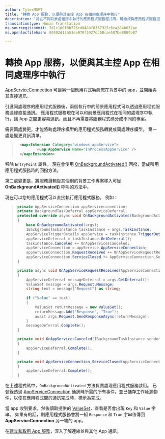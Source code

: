 ```yaml
---
author: TylerMSFT
title: "轉換 App 服務，以便與其主控 App 在相同處理序中執行"
description: "將在不同背景處理序中執行的應用程式服務程式碼，轉換成與應用程式服務提供者在相同處理序內執行的程式碼。"
translationtype: Human Translation
ms.sourcegitcommit: 7d1c160f8b725cd848bf8357325c6ca284b632ae
ms.openlocfilehash: 80402d12a51ea970f5927dc50cae587be8809b87

---
```


# 轉換 App 服務，以便與其主控 App 在相同處理序中執行

[AppServiceConnection](https://msdn.microsoft.com/library/windows/apps/windows.applicationmodel.appservice.appserviceconnection.aspx) 可讓另一個應用程式喚醒您在背景中的 app，並開始與其直接通訊。

引進同處理序的應用程式服務後，兩個執行中的前景應用程式可以透過應用程式服務連線直接通訊。 應用程式服務現在可以和前景應用程式在相同的處理序中執行，讓 App 之間更容易通訊，而且不再需要將服務程式碼分成不同的專案。

需要兩處變更，才能將跨處理序模型的應用程式服務轉變成同處理序模型。 第一處是變更資訊清單。

> ```xml
>  <uap:Extension Category="windows.appService">
>          <uap:AppService Name="InProcessAppService" />
>  </uap:Extension>
> ```

移除 `EntryPoint` 屬性。 現在會使用 [OnBackgroundActivated()](https://msdn.microsoft.com/library/windows/apps/windows.ui.xaml.application.onbackgroundactivated.aspx) 回撥，當成叫用應用程式服務時的回撥方法。

第二處變更是，將服務邏輯從其個別的背景工作專案移入可從 **OnBackgroundActivated()** 呼叫的方法中。

現在可以您的應用程式可以直接執行應用程式服務。  例如：

> ``` cs
> private AppServiceConnection appServiceconnection;
> private BackgroundTaskDeferral appServiceDeferral;
> protected override async void OnBackgroundActivated(BackgroundActivatedEventArgs args)
> {
>     base.OnBackgroundActivated(args);
>     IBackgroundTaskInstance taskInstance = args.TaskInstance;
>     AppServiceTriggerDetails appService = taskInstance.TriggerDetails as AppServiceTriggerDetails;
>     appServiceDeferral = taskInstance.GetDeferral();
>     taskInstance.Canceled += OnAppServicesCanceled;
>     appServiceConnection = appService.AppServiceConnection;
>     appServiceConnection.RequestReceived += OnAppServiceRequestReceived;
>     appServiceConnection.ServiceClosed += AppServiceConnection_ServiceClosed;
> }
>
> private async void OnAppServiceRequestReceived(AppServiceConnection sender, AppServiceRequestReceivedEventArgs args)
> {
>     AppServiceDeferral messageDeferral = args.GetDeferral();
>     ValueSet message = args.Request.Message;
>     string text = message["Request"] as string;
>              
>     if ("Value" == text)
>     {
>         ValueSet returnMessage = new ValueSet();
>         returnMessage.Add("Response", "True");
>         await args.Request.SendResponseAsync(returnMessage);
>     }
>     messageDeferral.Complete();
> }
>
> private void OnAppServicesCanceled(IBackgroundTaskInstance sender, BackgroundTaskCancellationReason reason)
> {
>     appServiceDeferral.Complete();
> }
>
> private void AppServiceConnection_ServiceClosed(AppServiceConnection sender, AppServiceClosedEventArgs args)
> {
>     appServiceDeferral.Complete();
> }
> ```

在上述程式碼中，`OnBackgroundActivated` 方法負責處理應用程式服務啟用。 已登錄透過 [AppServiceConnection](https://msdn.microsoft.com/library/windows/apps/windows.applicationmodel.appservice.appserviceconnection.aspx) 通訊時所需的所有事件，並已儲存工作延遲物件，以便在應用程式間的通訊完成時，標示為完成。

當 app 收到要求，然後讀取提供的 [ValueSet](https://msdn.microsoft.com/library/windows/apps/windows.foundation.collections.valueset.aspx)，查看是否會出現 `Key` 和 `Value` 字串。 如果有的話，則應用程式服務會將一組 `Response` 和 `True` 字串值傳回 **AppServiceConnection** 另一端的 app。

在[建立和取用 App 服務](https://msdn.microsoft.com/windows/uwp/launch-resume/how-to-create-and-consume-an-app-service?f=255&MSPPError=-2147217396)，深入了解連線並與其他 App 通訊。



<!--HONumber=Nov16_HO1-->


